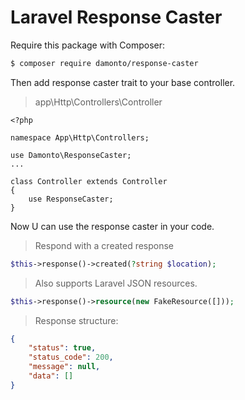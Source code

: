 # Laravel Response Caster

Require this package with Composer:

```bash
$ composer require damonto/response-caster
```

Then add response caster trait to your base controller.

> app\Http\Controllers\Controller

```
<?php

namespace App\Http\Controllers;

use Damonto\ResponseCaster;
...

class Controller extends Controller
{
    use ResponseCaster;
}
```

Now U can use the response caster in your code.

> Respond with a created response

```php
$this->response()->created(?string $location);
```

> Also supports Laravel JSON resources.

```php
$this->response()->resource(new FakeResource([]));
```

> Response structure:

```JSON
{
    "status": true,
    "status_code": 200,
    "message": null,
    "data": []
}
```
